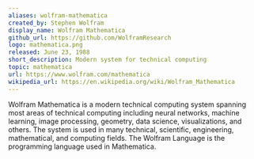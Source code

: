 ```yaml
---
aliases: wolfram-mathematica
created_by: Stephen Wolfram 
display_name: Wolfram Mathematica
github_url: https://github.com/WolframResearch
logo: mathematica.png
released: June 23, 1988
short_description: Modern system for technical computing 
topic: mathematica
url: https://www.wolfram.com/mathematica
wikipedia_url: https://en.wikipedia.org/wiki/Wolfram_Mathematica
---
```

Wolfram Mathematica is a modern technical computing system spanning most areas of technical computing including neural networks, machine learning, image processing, geometry, data science, visualizations, and others. The system is used in many technical, scientific, engineering, mathematical, and computing fields. The Wolfram Language is the programming language used in Mathematica.
